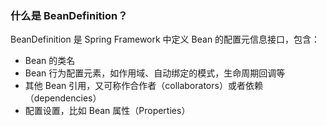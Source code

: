 ### 什么是 BeanDefinition？
BeanDefinition 是 Spring Framework 中定义 Bean 的配置元信息接口，包含：
  - Bean 的类名
  - Bean 行为配置元素，如作用域、自动绑定的模式，生命周期回调等
  - 其他 Bean 引用，又可称作合作者（collaborators）或者依赖（dependencies）
  - 配置设置，比如 Bean 属性（Properties）
